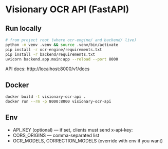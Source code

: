 # Visionary OCR API (FastAPI)

## Run locally

```bash
# from project root (where ocr-engine/ and backend/ live)
python -m venv .venv && source .venv/bin/activate
pip install -r ocr-engine/requirements.txt
pip install -r backend/requirements.txt
uvicorn backend.app.main:app --reload --port 8000
```

API docs: http://localhost:8000/v1/docs

## Docker

```bash
docker build -t visionary-ocr-api .
docker run --rm -p 8000:8000 visionary-ocr-api

```

## Env

- API_KEY (optional) — if set, clients must send x-api-key: <key>
- CORS_ORIGINS — comma-separated list
- OCR_MODELS, CORRECTION_MODELS (override with env if you want)